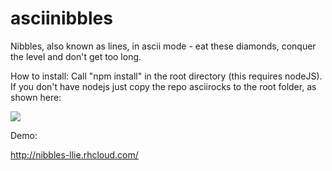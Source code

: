 # asciinibbles
Nibbles, also known as lines, in ascii mode - eat these diamonds, conquer the level and don't get too long.

How to install:
Call "npm install" in the root directory (this requires nodeJS). If you don't have nodejs just copy the repo asciirocks to the root folder, as shown here:

<img src="https://github.com/asciibox/asciinibbles/blob/master/ascii_dot_rocks.png">

Demo:

http://nibbles-llie.rhcloud.com/